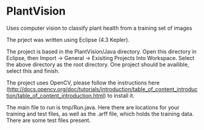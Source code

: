 # PlantVision
Uses computer vision to classify plant health from a training set of images

The prject was written using Eclipse (4.3 Kepler). 

The project is based in the PlantVision/Java directory. Open this directory in Eclipse, then Import -> General -> Exisiting Projects Into Workspace. Select the above directory as the root directory. One project should be availible, select this and finish. 

The project uses OpenCV, please follow the instructions here (http://docs.opencv.org/doc/tutorials/introduction/table_of_content_introduction/table_of_content_introduction.html) to install it. 

The main file to run is tmp/Run.java. Here there are locations for your training and test files, as well as the .arff file, which holds the training data. There are some test files present. 

